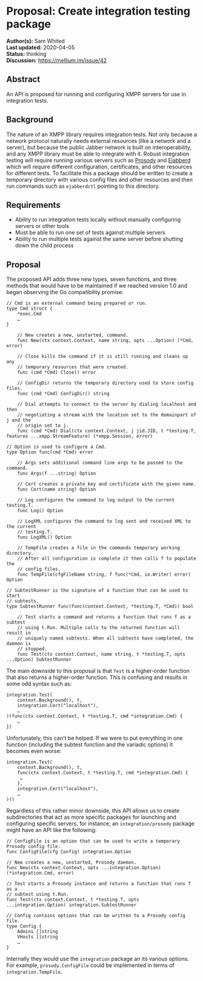 # Proposal: Create integration testing package

**Author(s):** Sam Whited  
**Last updated:** 2020-04-05  
**Status:** thinking  
**Discussion:** https://mellium.im/issue/42


## Abstract

An API is proposed for running and configuring XMPP servers for use in
integration tests.


## Background

The nature of an XMPP library requires integration tests.
Not only because a network protocol naturally needs external resources (like a
network and a server), but because the public Jabber network is built on
interoperability, and any XMPP library must be able to integrate with it.
Robust integration testing will require running various servers such as
[Prosody] and [Ejabberd] which will require different configuration,
certificates, and other resources for different tests.
To facilitate this a package should be written to create a temporary directory
with various config files and other resources and then run commands such as
`ejabberdctl` pointing to this directory.


[Prosody]: https://prosody.im/
[Ejabberd]: https://www.ejabberd.im/


## Requirements

- Ability to run integration tests locally without manually configuring servers
  or other tools
- Must be able to run one set of tests against multiple servers
- Ability to run multiple tests against the same server before shutting down the
  child process


## Proposal

The proposed API adds three new types, seven functions, and three methods that
would have to be maintained if we reached version 1.0 and began observing the Go
compatibility promise:


```
// Cmd is an external command being prepared or run.
type Cmd struct {
	*exec.Cmd
	…
}

	// New creates a new, unstarted, command.
	func New(ctx context.Context, name string, opts ...Option) (*Cmd, error)

	// Close kills the command if it is still running and cleans up any
	// temporary resources that were created.
	func (cmd *Cmd) Close() error

	// ConfigDir returns the temporary directory used to store config files.
	func (cmd *Cmd) ConfigDir() string

	// Dial attempts to connect to the server by dialing localhost and then
	// negotiating a stream with the location set to the domainpart of j and the
	// origin set to j.
	func (cmd *Cmd) Dial(ctx context.Context, j jid.JID, t *testing.T, features ...xmpp.StreamFeature) (*xmpp.Session, error)

// Option is used to configure a Cmd.
type Option func(cmd *Cmd) error

	// Args sets additional command line args to be passed to the command.
	func Args(f ...string) Option

	// Cert creates a private key and certificate with the given name.
	func Cert(name string) Option

	// Log configures the command to log output to the current testing.T.
	func Log() Option

	// LogXML configures the command to log sent and received XML to the current
	// testing.T.
	func LogXML() Option

	// TempFile creates a file in the commands temporary working directory.
	// After all configuration is complete it then calls f to populate the
	// config files.
	func TempFile(cfgFileName string, f func(*Cmd, io.Writer) error) Option

// SubtestRunner is the signature of a function that can be used to start
// subtests.
type SubtestRunner func(func(context.Context, *testing.T, *Cmd)) bool

	// Test starts a command and returns a function that runs f as a subtest
	// using t.Run. Multiple calls to the returned function will result in
	// uniquely named subtests. When all subtests have completed, the daemon is
	// stopped.
	func Test(ctx context.Context, name string, t *testing.T, opts ...Option) SubtestRunner
```

The main downside to this proposal is that `Test` is a higher-order function
that also returns a higher-order function.
This is confusing and results in some odd syntax such as:

```
integration.Test(
	context.Background(), t,
	integration.Cert("localhost"),
	…
)(func(ctx context.Context, t *testing.T, cmd *integration.Cmd) {
	…
})
```

Unfortunately, this can't be helped.
If we were to put everything in one function (including the subtest function and
the variadic options) it becomes even worse:

```
integration.Test(
	context.Background(), t,
	func(ctx context.Context, t *testing.T, cmd *integration.Cmd) {
	 …
	},
	integration.Cert("localhost"),
	…
)()
```

Regardless of this rather minor downside, this API allows us to create
subdirectories that act as more specific packages for launching and configuring
specific servers, for instance, an `integration/prosody` package might have an
API like the following:

```
// ConfigFile is an option that can be used to write a temporary Prosody config file.
func ConfigFile(cfg Config) integration.Option

// New creates a new, unstarted, Prosody daemon.
func New(ctx context.Context, opts ...integration.Option) (*integration.Cmd, error)

// Test starts a Prosody instance and returns a function that runs f as a
// subtest using t.Run.
func Test(ctx context.Context, t *testing.T, opts ...integration.Option) integration.SubtestRunner

// Config contains options that can be written to a Prosody config file.
type Config {
	Admins []string
	VHosts []string
	…
}
```

Internally they would use the `integration` package an its various options.
For example, `prosody.ConfigFile` could be implemented in terms of
`integration.TempFile`.
